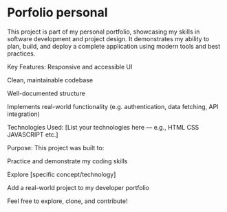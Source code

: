 # Porfolio personal
 
This project is part of my personal portfolio, showcasing my skills in software development and project design. It demonstrates my ability to plan, build, and deploy a complete application using modern tools and best practices.

Key Features:
Responsive and accessible UI

Clean, maintainable codebase

Well-documented structure

Implements real-world functionality (e.g. authentication, data fetching, API integration)

Technologies Used:
[List your technologies here — e.g., HTML CSS JAVASCRIPT etc.]

Purpose:
This project was built to:

Practice and demonstrate my coding skills

Explore [specific concept/technology]

Add a real-world project to my developer portfolio

Feel free to explore, clone, and contribute!

